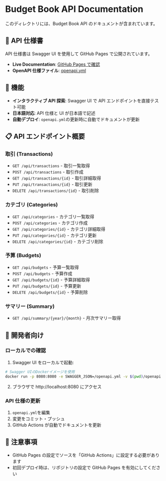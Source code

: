 # Budget Book API Documentation

このディレクトリには、Budget Book API のドキュメントが含まれています。

## 📖 API 仕様書

API 仕様書は Swagger UI を使用して GitHub Pages で公開されています。

- **Live Documentation**: [GitHub Pages で確認](https://[your-username].github.io/budget-book/)
- **OpenAPI 仕様ファイル**: [openapi.yml](../openapi.yml)

## 🚀 機能

- **インタラクティブ API 探索**: Swagger UI で API エンドポイントを直接テスト可能
- **日本語対応**: API 仕様と UI が日本語で記述
- **自動デプロイ**: `openapi.yml`の更新時に自動でドキュメントが更新

## 📋 API エンドポイント概要

### 取引 (Transactions)

- `GET /api/transactions` - 取引一覧取得
- `POST /api/transactions` - 取引作成
- `GET /api/transactions/{id}` - 取引詳細取得
- `PUT /api/transactions/{id}` - 取引更新
- `DELETE /api/transactions/{id}` - 取引削除

### カテゴリ (Categories)

- `GET /api/categories` - カテゴリ一覧取得
- `POST /api/categories` - カテゴリ作成
- `GET /api/categories/{id}` - カテゴリ詳細取得
- `PUT /api/categories/{id}` - カテゴリ更新
- `DELETE /api/categories/{id}` - カテゴリ削除

### 予算 (Budgets)

- `GET /api/budgets` - 予算一覧取得
- `POST /api/budgets` - 予算作成
- `GET /api/budgets/{id}` - 予算詳細取得
- `PUT /api/budgets/{id}` - 予算更新
- `DELETE /api/budgets/{id}` - 予算削除

### サマリー (Summary)

- `GET /api/summary/{year}/{month}` - 月次サマリー取得

## 🔧 開発者向け

### ローカルでの確認

1. Swagger UI をローカルで起動:

```bash
# Swagger UIのDockerイメージを使用
docker run -p 8080:8080 -e SWAGGER_JSON=/openapi.yml -v $(pwd)/openapi.yml:/openapi.yml swaggerapi/swagger-ui
```

2. ブラウザで http://localhost:8080 にアクセス

### API 仕様の更新

1. `openapi.yml`を編集
2. 変更をコミット・プッシュ
3. GitHub Actions が自動でドキュメントを更新

## 📝 注意事項

- GitHub Pages の設定でソースを「GitHub Actions」に設定する必要があります
- 初回デプロイ時は、リポジトリの設定で GitHub Pages を有効にしてください
